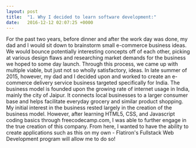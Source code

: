 ```yaml
---
layout: post
title:  "1. Why I decided to learn software development:"
date:   2016-12-12 02:07:25 +0000
---
```



For the past two years, before dinner and after the work day was done, my dad and I would sit down to brainstorm small e-commerce business ideas. We would bounce potentially interesting concepts off of each other, picking at various design flaws and researching market demands for the business we hoped to some day launch. Through this process, we came up with multiple viable, but just not so wholly satisfactory, ideas. In late summer of 2015, however, my dad and I decided upon and worked to create an e-commerce delivery service business targeted specifically for India. The business model is founded upon the growing rate of internet usage in India, mainly the city of Jaipur. It connects local businesses to a larger consumer base and helps facilitate everyday grocery and similar product shopping. 
My initial interest in the business rested largely in the creation of the business model. However, after learning HTML5, CSS, and Javascript coding basics through freecodecamp.com, I was able to further engage in the true creation of this company. From here, I wanted to have the ability to create applications such as this on my own - Flatiron's Fullstack Web Development program will allow me to do so!
